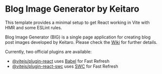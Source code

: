 # Blog Image Generator by Keitaro

This template provides a minimal setup to get React working in Vite with HMR and some ESLint rules.

Blog Image Generator (BIG) is a single page application for creating blog post images developed by Keitaro. Please check the [Wiki](https://github.com/keitaroinc/blog-image-generator/wiki) for further details.


Currently, two official plugins are available:

- [@vitejs/plugin-react](https://github.com/vitejs/vite-plugin-react/blob/main/packages/plugin-react/README.md) uses [Babel](https://babeljs.io/) for Fast Refresh
- [@vitejs/plugin-react-swc](https://github.com/vitejs/vite-plugin-react-swc) uses [SWC](https://swc.rs/) for Fast Refresh
